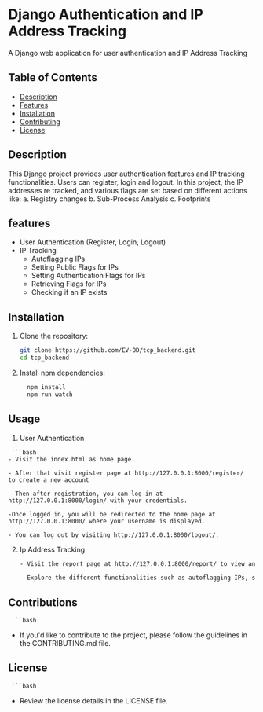 #  Django Authentication and IP Address Tracking

A Django web application for user authentication and IP Address Tracking

##  Table of Contents

- [Description](#description)
- [Features](#features)
- [Installation](#installation)
- [Contributing](#contributing)
- [License](#license)


## Description
This Django project provides user authentication features and IP tracking functionalities. Users can register, login and logout. In this project, the IP addresses re tracked, and various flags are set based on different actions like:
a. Registry changes
b. Sub-Process Analysis
c. Footprints


## features
- User Authentication (Register, Login, Logout)
- IP Tracking
  - Autoflagging IPs
  - Setting Public Flags for IPs
  - Setting Authentication Flags for IPs
  - Retrieving Flags for IPs
  - Checking if an IP exists

## Installation

  1. Clone the repository:
  
     ```bash
     git clone https://github.com/EV-OD/tcp_backend.git
     cd tcp_backend
     
 2. Install npm dependencies:

       
     ```bash
       npm install
       npm run watch

## Usage
   1. User Authentication

     
     ```bash
    - Visit the index.html as home page.
  
    - After that visit register page at http://127.0.0.1:8000/register/  to create a new account
  
    - Then after registration, you cam log in at http://127.0.0.1:8000/login/ with your credentials.
  
    -Once logged in, you will be redirected to the home page at  http://127.0.0.1:8000/ where your username is displayed.
  
    - You can log out by visiting http://127.0.0.1:8000/logout/.

2. Ip Address Tracking
      
     ```bash
    - Visit the report page at http://127.0.0.1:8000/report/ to view and interact with IP tracking features.
  
    - Explore the different functionalities such as autoflagging IPs, setting public flags, setting authentication flags, retrieving flags, and   checking if an IP exists.

## Contributions
    
     ```bash
  - If you'd like to contribute to the project, please follow the guidelines in the CONTRIBUTING.md file.

## License
     
     ```bash
   - Review the license details in the LICENSE file.


  



  






